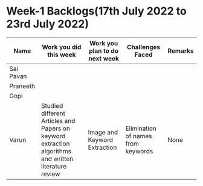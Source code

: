 # Week-1 Backlogs(17th July 2022 to 23rd July 2022)
| Name | Work you did this week | Work you plan to do next week | Challenges Faced | Remarks |
| --- | --- | --- | --- | --- |
| Sai Pavan |  |  |  |  |
| Praneeth | | | | |
| Gopi | | | |
| Varun | Studied different Articles and Papers on keyword extraction algorithms and written literature review | Image and Keyword Extraction | Elimination of names from keywords  | None  |
